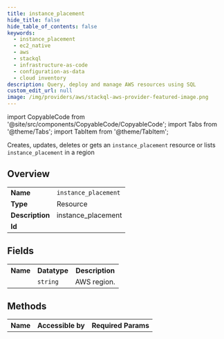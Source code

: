 ```yaml
---
title: instance_placement
hide_title: false
hide_table_of_contents: false
keywords:
  - instance_placement
  - ec2_native
  - aws
  - stackql
  - infrastructure-as-code
  - configuration-as-data
  - cloud inventory
description: Query, deploy and manage AWS resources using SQL
custom_edit_url: null
image: /img/providers/aws/stackql-aws-provider-featured-image.png
---
```


import CopyableCode from '@site/src/components/CopyableCode/CopyableCode';
import Tabs from '@theme/Tabs';
import TabItem from '@theme/TabItem';

Creates, updates, deletes or gets an <code>instance_placement</code> resource or lists <code>instance_placement</code> in a region

## Overview
<table><tbody>
<tr><td><b>Name</b></td><td><code>instance_placement</code></td></tr>
<tr><td><b>Type</b></td><td>Resource</td></tr>
<tr><td><b>Description</b></td><td>instance_placement</td></tr>
<tr><td><b>Id</b></td><td><CopyableCode code="aws.ec2_native.instance_placement" /></td></tr>
</tbody></table>

## Fields
<table><tbody><tr><th>Name</th><th>Datatype</th><th>Description</th></tr><tr><td><CopyableCode code="region" /></td><td><code>string</code></td><td>AWS region.</td></tr>
</tbody></table>

## Methods

<table><tbody>
  <tr>
    <th>Name</th>
    <th>Accessible by</th>
    <th>Required Params</th>
  </tr>
</tbody></table>






